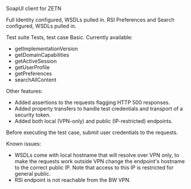 SoapUI client for ZETN

Full Identity configured, WSDLs pulled in. RSI Preferences and Search configured, WSDLs pulled in.

Test suite Tests, test case Basic. Currently available:
* getImplementationVersion
* getDomainCapabilities
* getActiveSession
* getUserProfile
* getPreferences
* searchAllContent

Other features:
* Added assertions to the requests flagging HTTP 500 responses.
* Added property transfers to handle test credentials and transport of a security token.
* Added both local (VPN-only) and public (IP-restricted) endpoints.

Before executing the test case, submit user credentials to the requests.

Known issues:
* WSDLs come with local hostname that will resolve over VPN only, to make the requests work outside VPN change the endpoint's hostname to the correct public IP. Note that access to this IP is restricted for general public.
* RSI endpoint is not reachable from the BW VPN.